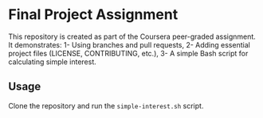 # Final Project Assignment

This repository is created as part of the Coursera peer-graded assignment.
It demonstrates:
1- Using branches and pull requests,
2- Adding essential project files (LICENSE, CONTRIBUTING, etc.),
3- A simple Bash script for calculating simple interest.

## Usage
Clone the repository and run the `simple-interest.sh` script.
